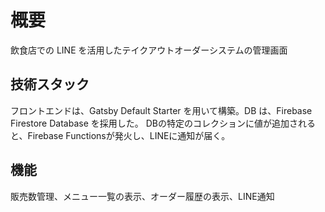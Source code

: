 # 概要

飲食店での LINE を活用したテイクアウトオーダーシステムの管理画面

## 技術スタック

フロントエンドは、Gatsby Default Starter を用いて構築。DB は、Firebase Firestore Database を採用した。
DBの特定のコレクションに値が追加されると、Firebase Functionsが発火し、LINEに通知が届く。

## 機能

販売数管理、メニュー一覧の表示、オーダー履歴の表示、LINE通知
